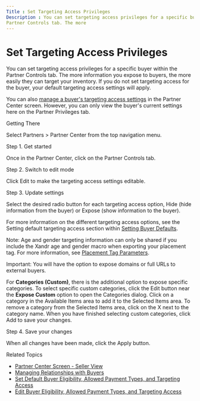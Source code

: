 ```yaml
---
Title : Set Targeting Access Privileges
Description : You can set targeting access privileges for a specific buyer within the
Partner Controls tab. The more
---
```



# Set Targeting Access Privileges



You can set targeting access privileges for a specific buyer within the
Partner Controls tab. The more
information you expose to buyers, the more easily they can target your
inventory. If you do not set targeting access for the buyer, your
default targeting access settings will apply.

You can also <a
href="edit-buyer-eligibility-allowed-payment-types-and-targeting-access.html"
class="xref">manage a buyer's targeting access settings</a> in the
Partner Center screen. However, you
can only view the buyer's current settings here on the
Partner Privileges tab.

Getting There

Select
Partners
\>  Partner Center from the top
navigation menu.

Step 1. Get started

Once in the Partner Center, click
on the Partner Controls tab.

Step 2. Switch to edit mode

Click Edit to make the targeting
access settings editable.

Step 3. Update settings

Select the desired radio button for each targeting access option,
Hide (hide information from the buyer)
or Expose (show information to the
buyer).

For more information on the different targeting access options, see the
Setting default targeting access
section within
<a href="partner-center-screen-seller-view.html" class="xref">Setting
Buyer Defaults</a>.



Note: Age and gender targeting
information can only be shared if you include the
Xandr age and gender macro when exporting your
placement tag. For more information, see
<a href="placement-tag-parameters.html" class="xref">Placement Tag
Parameters</a>.





Important: You will have the option to
expose domains or full URLs to external buyers.



For **Categories (Custom)**, there is the additional option to expose
specific categories. To select specific custom categories, click the
Edit button near the **Expose Custom**
option to open the Categories
dialog. Click on a category in the
Available Items area to add it to
the Selected Items area. To remove
a category from the Selected Items
area, click on the X next to the
category name. When you have finished selecting custom categories, click
Add to save your changes.

Step 4. Save your changes

When all changes have been made, click the
Apply button.

Related Topics

- <a href="partner-center-screen-seller-view.html" class="xref">Partner
  Center Screen - Seller View</a>
- <a href="managing-relationships-with-buyers.html" class="xref">Managing
  Relationships with Buyers</a>
- <a
  href="set-default-buyer-eligibility-allowed-payment-types-and-targeting-access.html"
  class="xref">Set Default Buyer Eligibility, Allowed Payment Types, and
  Targeting Access</a>
- <a
  href="edit-buyer-eligibility-allowed-payment-types-and-targeting-access.html"
  class="xref">Edit Buyer Eligibility, Allowed Payment Types, and
  Targeting Access</a>




